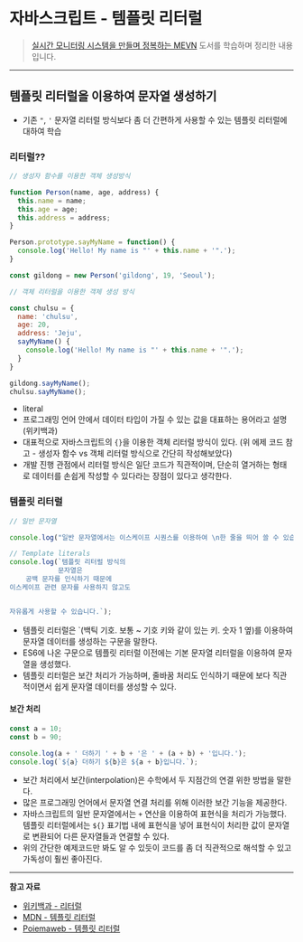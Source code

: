 # 자바스크립트 - 템플릿 리터럴

> [실시간 모니터링 시스템을 만들며 정복하는 MEVN](http://www.yes24.com/Product/Goods/104208010) 도서를 학습하며 정리한 내용입니다.

---

## 템플릿 리터럴을 이용하여 문자열 생성하기

- 기존 `"`, `'` 문자열 리터럴 방식보다 좀 더 간편하게 사용할 수 있는 템플릿 리터럴에 대하여 학습

### 리터럴??

```js
// 생성자 함수를 이용한 객체 생성방식

function Person(name, age, address) {
  this.name = name;
  this.age = age;
  this.address = address;
}

Person.prototype.sayMyName = function() {
  console.log('Hello! My name is "' + this.name + '".');
}

const gildong = new Person('gildong', 19, 'Seoul');

// 객체 리터럴을 이용한 객체 생성 방식

const chulsu = {
  name: 'chulsu',
  age: 20,
  address: 'Jeju',
  sayMyName() {
    console.log('Hello! My name is "' + this.name + '".');
  }
}

gildong.sayMyName();
chulsu.sayMyName();
```

- literal
- 프로그래밍 언어 안에서 데이터 타입이 가질 수 있는 값을 대표하는 용어라고 설명(위키백과)
- 대표적으로 자바스크립트의 `{}`을 이용한 객체 리터럴 방식이 있다. (위 에제 코드 참고 - 생성자 함수 vs 객체 리터럴 방식으로 간단히 작성해보았다)
- 개발 진행 관점에서 리터럴 방식은 일단 코드가 직관적이며, 단순히 열거하는 형태로 데이터를 손쉽게 작성할 수 있다라는 장점이 있다고 생각한다.

### 템플릿 리터럴

```js
// 일반 문자열

console.log("일반 문자열에서는 이스케이프 시퀀스를 이용하여 \n한 줄을 띄어 쓸 수 있습니다.\n");

// Template literals
console.log(`템플릿 리터럴 방식의
            문자열은
    공백 문자를 인식하기 때문에
이스케이프 관련 문자를 사용하지 않고도


자유롭게 사용할 수 있습니다.`);
```
- 템플릿 리터럴은 \`(백틱 기호. 보통 ~ 기호 키와 같이 있는 키. 숫자 1 옆)를 이용하여 문자열 데이터를 생성하는 구문을 말한다. 
- ES6에 나온 구문으로 템플릿 리터럴 이전에는 기본 문자열 리터럴을 이용하여 문자열을 생성했다.
- 템플릿 리터럴은 보간 처리가 가능하며, 줄바꿈 처리도 인식하기 때문에 보다 직관적이면서 쉽게 문자열 데이터를 생성할 수 있다.

#### 보간 처리

```js
const a = 10;
const b = 90;

console.log(a + ' 더하기 ' + b + '은 ' + (a + b) + '입니다.');
console.log(`${a} 더하기 ${b}은 ${a + b}입니다.`);
```

- 보간 처리에서 보간(interpolation)은 수학에서 두 지점간의 연결 위한 방법을 말한다.
- 많은 프로그래밍 언어에서 문자열 연결 처리를 위해 이러한 보간 기능을 제공한다.
- 자바스크립트의 일반 문자열에서는 `+` 연산을 이용하여 표현식을 처리가 가능했다. 템플릿 리터럴에서는 `${}` 표기법 내에 표현식을 넣어 표현식이 처리한 값이 문자열로 변환되어 다른 문자열들과 연결할 수 있다.
- 위의 간단한 예제코드만 봐도 알 수 있듯이 코드를 좀 더 직관적으로 해석할 수 있고 가독성이 훨씬 좋아진다.

---

**참고 자료**

- [위키백과 - 리터럴](https://ko.wikipedia.org/wiki/%EB%A6%AC%ED%84%B0%EB%9F%B4)
- [MDN - 템플릿 리터럴](https://developer.mozilla.org/ko/docs/Web/JavaScript/Reference/Template_literals)
- [Poiemaweb - 템플릿 리터럴](https://poiemaweb.com/es6-template-literals)